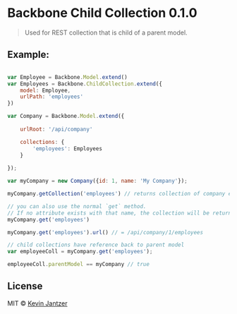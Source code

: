 # Backbone Child Collection 0.1.0

> Used for REST collection that is child of a parent model.

## Example:

```js

var Employee = Backbone.Model.extend()
var Employees = Backbone.ChildCollection.extend({
	model: Employee,
	urlPath: 'employees'
})

var Company = Backbone.Model.extend({
	
	urlRoot: '/api/company'

	collections: {
		'employees': Employees
	}
	
});

var myCompany = new Company({id: 1, name: 'My Company'});

myCompany.getCollection('employees') // returns collection of company employees

// you can also use the normal `get` method.
// If no attribute exists with that name, the collection will be returned
myCompany.get('employees')

myCompany.get('employees').url() // = /api/company/1/employees

// child collections have reference back to parent model
var employeeColl = myCompany.get('employees');

employeeColl.parentModel == myCompany // true
```

## License

MIT © [Kevin Jantzer](http://kevinjantzer.com)
